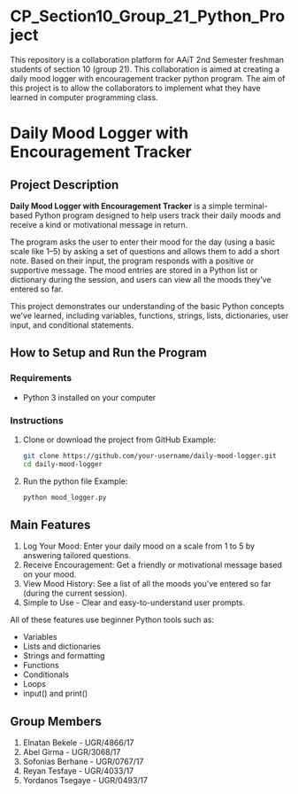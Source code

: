 # CP_Section10_Group_21_Python_Project

This repository is a collaboration platform for AAiT 2nd Semester freshman students of section 10 (group 21). This collaboration is aimed at creating a daily mood logger with encouragement tracker python program. The aim of this project is to allow the collaborators to implement what they have learned in computer programming class.

# Daily Mood Logger with Encouragement Tracker

## Project Description

**Daily Mood Logger with Encouragement Tracker** is a simple terminal-based Python program designed to help users track their daily moods and receive a kind or motivational message in return. 

The program asks the user to enter their mood for the day (using a basic scale like 1–5) by asking a set of questions and allows them to add a short note. Based on their input, the program responds with a positive or supportive message. The mood entries are stored in a Python list or dictionary during the session, and users can view all the moods they’ve entered so far.

This project demonstrates our understanding of the basic Python concepts we've learned, including variables, functions, strings, lists, dictionaries, user input, and conditional statements.


## How to Setup and Run the Program

### Requirements
- Python 3 installed on your computer

### Instructions
1. Clone or download the project from GitHub Example:
    ```bash
   git clone https://github.com/your-username/daily-mood-logger.git
   cd daily-mood-logger
2. Run the python file Example:
    ```bash
   python mood_logger.py

## Main Features

1. Log Your Mood: Enter your daily mood on a scale from 1 to 5 by answering tailored questions.
2. Receive Encouragement: Get a friendly or motivational message based on your mood.
3. View Mood History: See a list of all the moods you've entered so far (during the current session).
4. Simple to Use - Clear and easy-to-understand user prompts.

All of these features use beginner Python tools such as:
- Variables
- Lists and dictionaries
- Strings and formatting
- Functions
- Conditionals
- Loops
- input() and print()


## Group Members

1. Elnatan Bekele - UGR/4866/17
2. Abel Girma - UGR/3068/17
3. Sofonias Berhane - UGR/0767/17
4. Reyan Tesfaye - UGR/4033/17
5. Yordanos Tsegaye - UGR/0493/17
